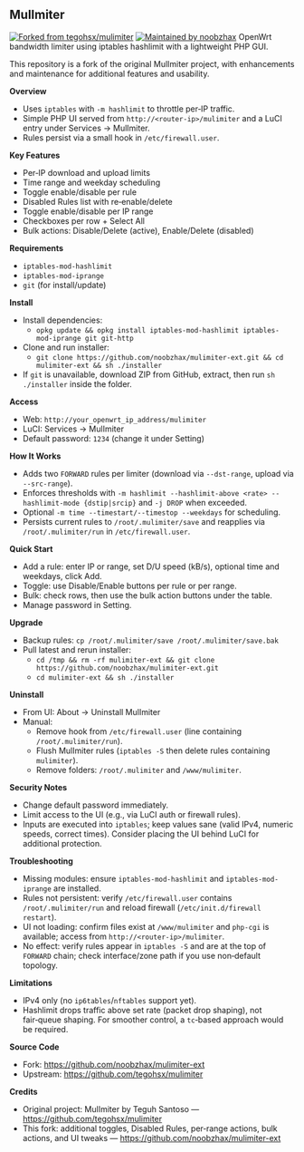 ## MulImiter
[![Forked from tegohsx/mulimiter](https://img.shields.io/badge/forked%20from-tegohsx%2Fmulimiter-blue?logo=github)](https://github.com/tegohsx/mulimiter)
[![Maintained by noobzhax](https://img.shields.io/badge/maintained%20by-noobzhax-success?logo=github)](https://github.com/noobzhax/mulimiter-ext)
OpenWrt bandwidth limiter using iptables hashlimit with a lightweight PHP GUI.

This repository is a fork of the original MulImiter project, with enhancements and maintenance for additional features and usability.

**Overview**
- Uses `iptables` with `-m hashlimit` to throttle per‑IP traffic.
- Simple PHP UI served from `http://<router-ip>/mulimiter` and a LuCI entry under Services → MulImiter.
- Rules persist via a small hook in `/etc/firewall.user`.

**Key Features**
- Per‑IP download and upload limits
- Time range and weekday scheduling
- Toggle enable/disable per rule
- Disabled Rules list with re‑enable/delete
- Toggle enable/disable per IP range
- Checkboxes per row + Select All
- Bulk actions: Disable/Delete (active), Enable/Delete (disabled)

**Requirements**
- `iptables-mod-hashlimit`
- `iptables-mod-iprange`
- `git` (for install/update)

**Install**
- Install dependencies:
  - `opkg update && opkg install iptables-mod-hashlimit iptables-mod-iprange git git-http`
- Clone and run installer:
  - `git clone https://github.com/noobzhax/mulimiter-ext.git && cd mulimiter-ext && sh ./installer`
- If `git` is unavailable, download ZIP from GitHub, extract, then run `sh ./installer` inside the folder.

**Access**
- Web: `http://your_openwrt_ip_address/mulimiter`
- LuCI: Services → MulImiter
- Default password: `1234` (change it under Setting)

**How It Works**
- Adds two `FORWARD` rules per limiter (download via `--dst-range`, upload via `--src-range`).
- Enforces thresholds with `-m hashlimit --hashlimit-above <rate> --hashlimit-mode {dstip|srcip}` and `-j DROP` when exceeded.
- Optional `-m time --timestart/--timestop --weekdays` for scheduling.
- Persists current rules to `/root/.mulimiter/save` and reapplies via `/root/.mulimiter/run` in `/etc/firewall.user`.

**Quick Start**
- Add a rule: enter IP or range, set D/U speed (kB/s), optional time and weekdays, click Add.
- Toggle: use Disable/Enable buttons per rule or per range.
- Bulk: check rows, then use the bulk action buttons under the table.
- Manage password in Setting.

**Upgrade**
- Backup rules: `cp /root/.mulimiter/save /root/.mulimiter/save.bak`
- Pull latest and rerun installer:
  - `cd /tmp && rm -rf mulimiter-ext && git clone https://github.com/noobzhax/mulimiter-ext.git`
  - `cd mulimiter-ext && sh ./installer`

**Uninstall**
- From UI: About → Uninstall MulImiter
- Manual:
  - Remove hook from `/etc/firewall.user` (line containing `/root/.mulimiter/run`).
  - Flush MulImiter rules (`iptables -S` then delete rules containing `mulimiter`).
  - Remove folders: `/root/.mulimiter` and `/www/mulimiter`.

**Security Notes**
- Change default password immediately.
- Limit access to the UI (e.g., via LuCI auth or firewall rules).
- Inputs are executed into `iptables`; keep values sane (valid IPv4, numeric speeds, correct times). Consider placing the UI behind LuCI for additional protection.

**Troubleshooting**
- Missing modules: ensure `iptables-mod-hashlimit` and `iptables-mod-iprange` are installed.
- Rules not persistent: verify `/etc/firewall.user` contains `/root/.mulimiter/run` and reload firewall (`/etc/init.d/firewall restart`).
- UI not loading: confirm files exist at `/www/mulimiter` and `php-cgi` is available; access from `http://<router-ip>/mulimiter`.
- No effect: verify rules appear in `iptables -S` and are at the top of `FORWARD` chain; check interface/zone path if you use non‑default topology.

**Limitations**
- IPv4 only (no `ip6tables`/`nftables` support yet).
- Hashlimit drops traffic above set rate (packet drop shaping), not fair‑queue shaping. For smoother control, a `tc`‑based approach would be required.

**Source Code**
- Fork: https://github.com/noobzhax/mulimiter-ext
- Upstream: https://github.com/tegohsx/mulimiter

**Credits**
- Original project: MulImiter by Teguh Santoso — https://github.com/tegohsx/mulimiter
- This fork: additional toggles, Disabled Rules, per‑range actions, bulk actions, and UI tweaks — https://github.com/noobzhax/mulimiter-ext
